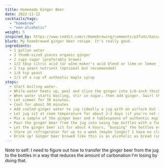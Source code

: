 ```yaml
---
title: Homemade Ginger Beer
date: 2022-11-12
cocktails/tags:
  - "homebrew"
  - "non-alcoholic"
weight: 5
inspired_by: https://www.reddit.com/r/Homebrewing/comments/p3fudz/basic_ginger_beer_recipe_for_anyone_curious/
blurb: My homebrewed ginger beer recipe. It's really good. 
ingredients:
  - 1 gallon water
  - 3 thumb-sized pieces organic ginger
  - 2 cups sugar (preferably brown)
  - 1/2 tbsp citric acid (or wine maker's acid blend or lime or lemon juice)
  - 1 tsp yeast nutrient (optional but recommended)
  - 1/8 tsp yeast
  - 1/3 of a cup of authentic maple syrup 
steps:
  - Start boiling water.
  - While water heats up, peel and slice the ginger into 1/8-inch thick pieces. Push down on the pieces with your knife to soften the ginger. Place into a cheesecloth/hop bag.
  - When water starts boiling, stir in sugar, then add ginger. Swirl the bag to help steep the ginger.
  - Let simmer for 30 minutes.
  - Cool for about 90 minutes
  - Add cooled ginger water to jug (ideally a jug with an airlock but in a pinch you can use a balloon with a tiny hole in it as a cap), add acid blend,  yeast nutrient and yeast.
  - Let jug sit at room temperature for about 2-3 days (if you're not sure, try 3) (you don't want the fermentation to finish completely).
  - Mix a sample of the ginger beer and 4 tablespoons of authentic maple syrup in a small bowl, then pour it equally into about 4 1L swing top bottles (like you would use for kombucha) with a funnel.
  - Pour the ginger beer from the jug into swing top bottles with a funnel. Don't shake!
  - Let the ginger beer sit for about 4 hours, "burping" the bottles every so often if needed, to allow the fermentation to continue a little.
  - Store in refrigerator for up to a week (maybe longer? I have no clue). This will slow down the fermentation process which is what we want!
  - Drink up! Ginger beer brewed like this is as alcoholic as bread (so not very). Enjoy!
---
```


Note to self: I need to figure out how to transfer the ginger beer from the jug to the bottles in a way that reduces the amount of carbonation I'm losing by doing that.

